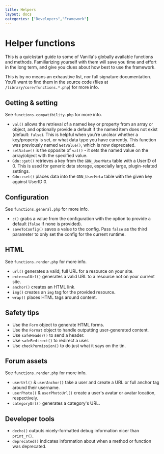 ```yaml
---
title: Helpers
layout: docs
categories: ["Developers","Framework"]
---
```


# Helper functions

This is a quickstart guide to some of Vanilla's globally available functions and methods. Familiarizing yourself with them will save you time and effort in the long term, and give you clues about how best to use the framework. 

This is by no means an exhaustive list, nor full signature documentation. You'll want to find them in the source code (files at `/library/core/functions.*.php`) for more info.


## Getting & setting

See `functions.compatibility.php` for more info.

* `val()` allows the retrieval of a named key or property from an array or object, and optionally provide a default if the named item does not exist (default: `false`). This is helpful when you're unclear whether a key/property is set, or what data type you have currently. This function was previously named `GetValue()`, which is now deprecated.
* `setValue()` is the opposite of `val()` - it sets the named value on the array/object with the specified value.
* `Gdn::get()` retrieves a key from the `GDN_UserMeta` table with a UserID of 0. This is used for generic data storage, especially large, plugin-related settings.
* `Gdn::set()` places data into the `GDN_UserMeta` table with the given key against UserID 0.


## Configuration

See `functions.general.php` for more info.

* `c()` grabs a value from the configuration with the option to provide a default (`false` if none is provided).
* `saveToConfig()` saves a value to the config. Pass `false` as the third parameter to only set the config for the current runtime.


## HTML

See `functions.render.php` for more info.

* `url()` generates a valid, full URL for a resource on your site.
* `externalUrl()` generates a valid URL to a resource not on your current site.
* `anchor()` creates an HTML link.
* `img()` creates an `img` tag for the provided resource.
* `wrap()` places HTML tags around content.


## Safety tips

* Use the `Form` object to generate HTML forms.
* Use the `Format` object to handle outputting user-generated content.
* Use `safeHeader()` to send a header.
* Use `safeRedirect()` to redirect a user.
* Use `checkPermission()` to do just what it says on the tin.

## Forum assets

See `functions.render.php` for more info.

* `userUrl()` & `userAnchor()` take a user and create a URL or full anchor tag around their username.
* `userPhoto()` & `userPhotoUrl()` create a user's avatar or avatar location, respectively.
* `categoryUrl()` generates a category's URL.

## Developer tools

* `decho()` outputs nicely-formatted debug information nicer than `print_r()`.
* `deprecated()` indicates information about when a method or function was deprecated.